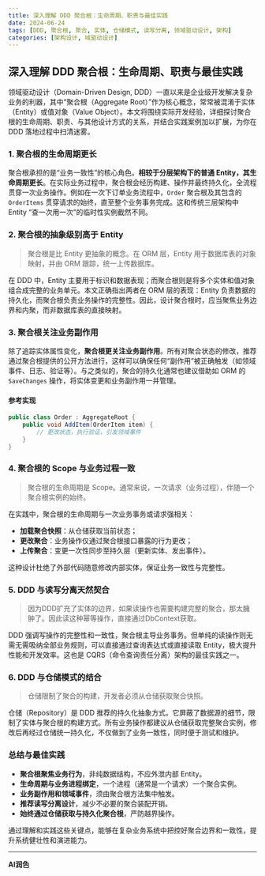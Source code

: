 ```yaml
---
title: 深入理解 DDD 聚合根：生命周期、职责与最佳实践
date: 2024-06-24
tags: [DDD, 聚合根, 聚合, 实体, 仓储模式, 读写分离, 领域驱动设计, 架构]
categories: [架构设计, 域驱动设计]
---
```

## 深入理解 DDD 聚合根：生命周期、职责与最佳实践

领域驱动设计（Domain-Driven Design, DDD）一直以来是企业级开发解决复杂业务的利器，其中“聚合根（Aggregate Root）”作为核心概念，常常被混淆于实体（Entity）或值对象（Value Object）。本文将围绕实际开发经验，详细探讨聚合根的生命周期、职责、与其他设计方式的关系，并结合实践案例加以扩展，为你在 DDD 落地过程中扫清迷雾。

### 1. 聚合根的生命周期更长

聚合根承担的是“业务一致性”的核心角色。**相较于分层架构下的普通 Entity，其生命周期更长**。在实际业务过程中，聚合根会经历构建、操作并最终持久化，全流程贯穿一次业务操作。例如在一次下订单业务流程中，`Order` 聚合根及其包含的 `OrderItems` 贯穿请求的始终，直至整个业务事务完成。这和传统三层架构中 Entity “查一次用一次”的临时性实例截然不同。

### 2. 聚合根的抽象级别高于 Entity

> 聚合根是比 Entity 更抽象的概念。在 ORM 层，Entity 用于数据库表的对象映射，并由 ORM 跟踪，统一上传数据库。

在 DDD 中，Entity 主要用于标识和数据表现；而聚合根则是将多个实体和值对象组合成完整的业务单元。本文正确指出两者在 ORM 层的表现：Entity 负责数据的持久化，而聚合根负责业务操作的完整性。因此，设计聚合根时，应当聚焦业务边界和内聚，而非数据库表的直接映射。

### 3. 聚合根关注业务副作用

除了追踪实体属性变化，**聚合根更关注业务副作用**。所有对聚合状态的修改，推荐通过聚合根提供的公开方法进行，这样可以确保任何“副作用”被正确触发（如领域事件、日志、验证等）。与之类似的，聚合的持久化通常也建议借助如 ORM 的 `SaveChanges` 操作，将实体变更和业务副作用一并管理。

#### 参考实现

```csharp
public class Order : AggregateRoot {
    public void AddItem(OrderItem item) {
        // 更改状态，执行验证，引发领域事件
    }
}
```

### 4. 聚合根的 Scope 与业务过程一致

> 聚合根的生命周期是 Scope。通常来说，一次请求（业务过程），伴随一个聚合根实例的始终。

在实践中，聚合根的生命周期与一次业务事务或请求强相关：  
- **加载聚合快照**：从仓储获取当前状态；
- **更改聚合**：业务操作仅通过聚合根接口暴露的行为更改；
- **上传聚合**：变更一次性同步至持久层（更新实体、发出事件）。

这种设计杜绝了外部代码随意修改内部实体，保证业务一致性与完整性。

### 5. DDD 与读写分离天然契合

> 因为DDD扩充了实体的边界，如果读操作也需要构建完整的聚合，那太臃肿了。因此读这种幂等操作，直接通过DbContext获取。

DDD 强调写操作的完整性和一致性，聚合根主导业务事务。但单纯的读操作则无需无需吸纳全部业务规则，可以直接通过查询表达式或直接读取 Entity，极大提升性能和开发效率。这也是 CQRS（命令查询责任分离）架构的最佳实践之一。

### 6. DDD 与仓储模式的结合

> 仓储限制了聚合的构建，开发者必须从仓储获取聚合快照。

仓储（Repository）是 DDD 推荐的持久化抽象方式。它屏蔽了数据源的细节，限制了实体与聚合根的构建方式。所有业务操作都建议从仓储获取完整聚合实例，修改后再经过仓储统一持久化，不仅做到了业务一致性，同时便于测试和维护。

### 总结与最佳实践

- **聚合根聚焦业务行为**，非纯数据结构，不应外泄内部 Entity。
- **生命周期与业务进程绑定**，一个进程（通常是一个请求）一个聚合实例。
- **业务副作用和领域事件**，须由聚合根方法集中触发。
- **推荐读写分离设计**，减少不必要的聚合装配开销。
- **始终通过仓储获取与持久化聚合根**，严防越界操作。

通过理解和实践这些关键点，能够在复杂业务系统中把控好聚合边界和一致性，提升系统健壮性和演进能力。

---

**AI润色**
